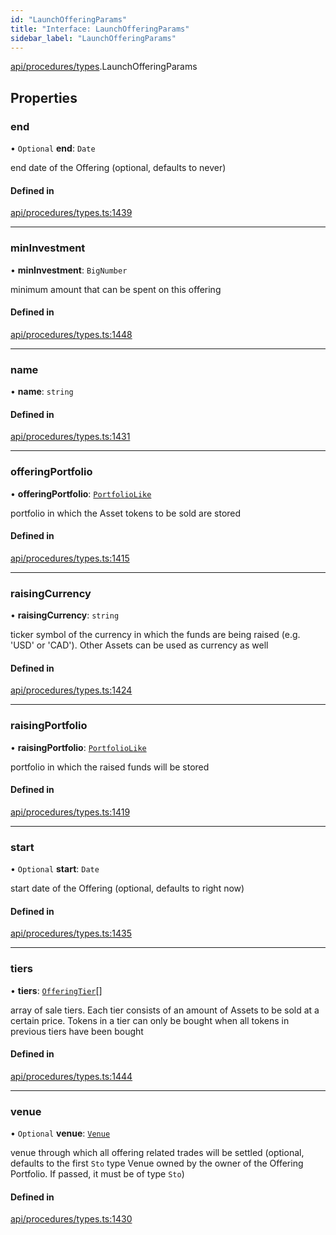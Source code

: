 ```yaml
---
id: "LaunchOfferingParams"
title: "Interface: LaunchOfferingParams"
sidebar_label: "LaunchOfferingParams"
---
```


[api/procedures/types](../../../../../modules/API/Procedures/Types/Types.md).LaunchOfferingParams

## Properties

### end

• `Optional` **end**: `Date`

end date of the Offering (optional, defaults to never)

#### Defined in

[api/procedures/types.ts:1439](https://github.com/PolymeshAssociation/polymesh-sdk/blob/f8a937f04/src/api/procedures/types.ts#L1439)

___

### minInvestment

• **minInvestment**: `BigNumber`

minimum amount that can be spent on this offering

#### Defined in

[api/procedures/types.ts:1448](https://github.com/PolymeshAssociation/polymesh-sdk/blob/f8a937f04/src/api/procedures/types.ts#L1448)

___

### name

• **name**: `string`

#### Defined in

[api/procedures/types.ts:1431](https://github.com/PolymeshAssociation/polymesh-sdk/blob/f8a937f04/src/api/procedures/types.ts#L1431)

___

### offeringPortfolio

• **offeringPortfolio**: [`PortfolioLike`](../../../../../modules/API/Entities/Types/Types.md#portfoliolike)

portfolio in which the Asset tokens to be sold are stored

#### Defined in

[api/procedures/types.ts:1415](https://github.com/PolymeshAssociation/polymesh-sdk/blob/f8a937f04/src/api/procedures/types.ts#L1415)

___

### raisingCurrency

• **raisingCurrency**: `string`

ticker symbol of the currency in which the funds are being raised (e.g. 'USD' or 'CAD').
  Other Assets can be used as currency as well

#### Defined in

[api/procedures/types.ts:1424](https://github.com/PolymeshAssociation/polymesh-sdk/blob/f8a937f04/src/api/procedures/types.ts#L1424)

___

### raisingPortfolio

• **raisingPortfolio**: [`PortfolioLike`](../../../../../modules/API/Entities/Types/Types.md#portfoliolike)

portfolio in which the raised funds will be stored

#### Defined in

[api/procedures/types.ts:1419](https://github.com/PolymeshAssociation/polymesh-sdk/blob/f8a937f04/src/api/procedures/types.ts#L1419)

___

### start

• `Optional` **start**: `Date`

start date of the Offering (optional, defaults to right now)

#### Defined in

[api/procedures/types.ts:1435](https://github.com/PolymeshAssociation/polymesh-sdk/blob/f8a937f04/src/api/procedures/types.ts#L1435)

___

### tiers

• **tiers**: [`OfferingTier`](../../../Entities/Offering/Types/OfferingTier/OfferingTier.md)[]

array of sale tiers. Each tier consists of an amount of Assets to be sold at a certain price.
  Tokens in a tier can only be bought when all tokens in previous tiers have been bought

#### Defined in

[api/procedures/types.ts:1444](https://github.com/PolymeshAssociation/polymesh-sdk/blob/f8a937f04/src/api/procedures/types.ts#L1444)

___

### venue

• `Optional` **venue**: [`Venue`](../../../../../classes/API/Entities/Venue/Venue.md)

venue through which all offering related trades will be settled
  (optional, defaults to the first `Sto` type Venue owned by the owner of the Offering Portfolio.
  If passed, it must be of type `Sto`)

#### Defined in

[api/procedures/types.ts:1430](https://github.com/PolymeshAssociation/polymesh-sdk/blob/f8a937f04/src/api/procedures/types.ts#L1430)
